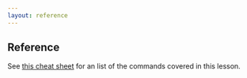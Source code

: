 ```yaml
---
layout: reference
---
```


## Reference

See [this cheat sheet](https://github.com/datacarpentry/sql-ecology-lesson/blob/gh-pages/files/sql-cheat-sheet.md) for an list of the commands
covered in this lesson.

